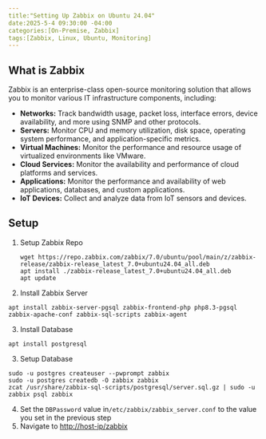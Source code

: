 ```yaml
---
title:"Setting Up Zabbix on Ubuntu 24.04" 
date:2025-5-4 09:30:00 -04:00 
categories:[On-Premise, Zabbix]
tags:[Zabbix, Linux, Ubuntu, Monitoring]
---
```


## What is Zabbix

Zabbix is an enterprise-class open-source monitoring solution that allows you to monitor various IT infrastructure components, including:

*   **Networks:** Track bandwidth usage, packet loss, interface errors, device availability, and more using SNMP and other protocols.
*   **Servers:** Monitor CPU and memory utilization, disk space, operating system performance, and application-specific metrics.
*   **Virtual Machines:** Monitor the performance and resource usage of virtualized environments like VMware.
*   **Cloud Services:** Monitor the availability and performance of cloud platforms and services.
*   **Applications:** Monitor the performance and availability of web applications, databases, and custom applications.
*   **IoT Devices:** Collect and analyze data from IoT sensors and devices.

## Setup

1.  Setup Zabbix Repo
    
    ```
    wget https://repo.zabbix.com/zabbix/7.0/ubuntu/pool/main/z/zabbix-release/zabbix-release_latest_7.0+ubuntu24.04_all.deb
    apt install ./zabbix-release_latest_7.0+ubuntu24.04_all.deb
    apt update
    ```
2.  Install Zabbix Server

```
apt install zabbix-server-pgsql zabbix-frontend-php php8.3-pgsql zabbix-apache-conf zabbix-sql-scripts zabbix-agent
```

3.  Install Database

```
apt install postgresql
```

3.  Setup Database

```
sudo -u postgres createuser --pwprompt zabbix
sudo -u postgres createdb -O zabbix zabbix
zcat /usr/share/zabbix-sql-scripts/postgresql/server.sql.gz | sudo -u zabbix psql zabbix
```

4.  Set the `DBPassword` value in`/etc/zabbix/zabbix_server.conf` to the value you set in the previous step
5.  Navigate to [http://host-ip/zabbix](http://host-ip/zabbix)